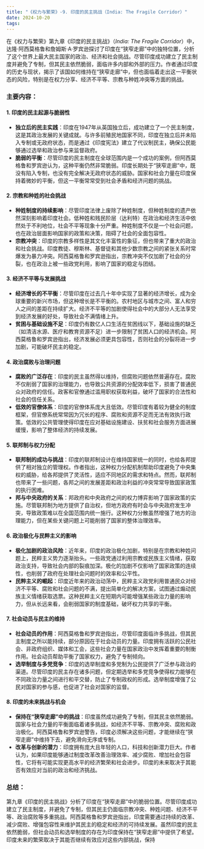```yaml
---
title: "《权力与繁荣》-9. 印度的民主挑战（India: The Fragile Corridor）"
date: 2024-10-20
tags: 
---
```

在《权力与繁荣》第九章《印度的民主挑战》（*India: The Fragile Corridor*）中，达隆·阿西莫格鲁和詹姆斯·A·罗宾逊探讨了印度在“狭窄走廊”中的独特位置，分析了这个世界上最大民主国家的政治、经济和社会挑战。尽管印度成功建立了民主制度并避免了专制，但其民主依然脆弱，面临许多内部和外部的压力。作者通过印度的历史与现状，揭示了该国如何维持在“狭窄走廊”中，但也面临着走出这一平衡状态的风险，特别是在权力分享、经济不平等、宗教与种姓冲突等方面的挑战。

### 主要内容：

#### 1. **印度的民主起源与脆弱性**
   - **独立后的民主实践**：印度在1947年从英国独立后，成功建立了一个民主制度，这是其政治发展的关键成就。与许多前殖民地国家不同，印度在独立后并未陷入专制或无政府状态，而是通过《印度宪法》建立了代议制民主，确保公民能够通过选举和政治参与来监督政府。
   - **脆弱的平衡**：尽管印度的民主制度在全球范围内是一个成功的案例，但阿西莫格鲁和罗宾逊认为，这种平衡仍然非常脆弱。印度长期处于“狭窄走廊”中，既没有陷入专制，也没有完全解决无政府状态的威胁。国家和社会力量在印度保持着微妙的平衡，但这一平衡常常受到社会矛盾和经济问题的挑战。

#### 2. **宗教和种姓的社会挑战**
   - **种姓制度的持续影响**：尽管印度法律上废除了种姓制度，但种姓制度的遗产依然深刻影响着印度社会。低种姓和贱民阶层（达利特）在政治和经济生活中依然处于不利地位，社会不平等现象十分严重。种姓制度不仅是一个社会问题，也在政治层面影响国家的政策和决策，阻碍了社会的全面包容性。
   - **宗教冲突**：印度的宗教多样性是其文化丰富性的象征，但也带来了重大的政治和社会挑战。印度教徒、穆斯林、基督徒和其他少数宗教之间的紧张关系时常爆发为暴力冲突。阿西莫格鲁和罗宾逊指出，宗教冲突不仅加剧了社会的分裂，也在政治上被一些政党利用，影响了国家的稳定与团结。

#### 3. **经济不平等与发展挑战**
   - **经济增长的不平衡**：尽管印度在过去几十年中实现了显著的经济增长，成为全球重要的新兴市场，但这种增长是不平衡的。农村地区与城市之间、富人和穷人之间的差距在持续扩大。经济不平等的加剧使得社会中的大部分人无法享受到经济发展的好处，导致社会不满情绪上升。
   - **贫困与基础设施不足**：印度仍有数亿人口生活在贫困线以下，基础设施的缺乏（如清洁水源、医疗和教育资源不足）进一步限制了贫困人口的经济机会。阿西莫格鲁和罗宾逊指出，经济发展必须更具包容性，否则社会的分裂将进一步加剧，可能破坏民主的稳定。

#### 4. **政治腐败与治理问题**
   - **腐败的广泛存在**：印度的民主虽然得以维持，但腐败问题依然普遍存在。腐败不仅削弱了国家的治理能力，也导致公共资源的分配效率低下，损害了普通民众对政府的信任。政客和官僚通过滥用职权获取利益，破坏了国家的合法性和社会的信任关系。
   - **低效的官僚体系**：印度的官僚体系庞大且低效。尽管印度有着较为健全的制度框架，但官僚系统常常因为冗长的程序、腐败和资源不足而无法有效执行政策。低效的公共管理使得印度在应对基础设施建设、扶贫和社会服务方面进展缓慢，影响了整体经济的持续发展。

#### 5. **联邦制与权力分配**
   - **联邦制的成功与挑战**：印度的联邦制设计在维持国家统一的同时，也给各邦提供了相对独立的管理权。作者指出，这种权力分配机制帮助印度避免了中央集权的威胁，给各邦提供了灵活性，适应不同地区的需求和特点。然而，联邦制也带来了一些问题，各邦之间的发展差距和政治利益的冲突常常导致国家政策的执行困难。
   - **邦与中央政府的关系**：邦政府和中央政府之间的权力博弈影响了国家政策的实施。尽管联邦制为地方提供了自治权，但地方政府有时会与中央政府发生冲突，导致政策难以在全国范围内统一施行。这种权力分散虽然增强了地方的治理能力，但在某些关键问题上可能削弱了国家的整体治理效率。

#### 6. **政治极化与民粹主义的影响**
   - **极化加剧的政治风险**：近年来，印度的政治极化加剧，特别是在宗教和种姓问题上，民粹主义势力逐渐抬头。一些政党通过利用宗教或民族主义情绪，获取政治支持，导致社会内部的裂痕加深。极化的加剧不仅影响了国家政策的连续性，也削弱了政府在处理社会问题时的效率和公平性。
   - **民粹主义的崛起**：印度近年来的政治动荡中，民粹主义政党利用普通民众对经济不平等、腐败和社会问题的不满，提出简单化的解决方案，试图通过煽动民族主义情绪获取选票。这种民粹主义在短期内可能增强某些政治力量的影响力，但从长远来看，会削弱国家的制度基础，破坏权力共享的平衡。

#### 7. **社会动员与民主的维持**
   - **社会动员的作用**：阿西莫格鲁和罗宾逊指出，尽管印度面临许多挑战，但其民主制度之所以能持续，部分原因在于社会动员的力量。印度拥有活跃的公民社会、非政府组织、媒体和工会，这些社会力量在国家政治中发挥着重要的制衡作用。社会动员帮助平衡了国家权力，避免了专制倾向。
   - **选举制度与多党竞争**：印度的选举制度和多党制为公民提供了广泛参与政治的渠道。尽管印度的民主存在诸多问题，但定期选举和多党竞争使得权力能够在不同政治力量之间进行和平交替，防止了专制政权的形成。选举制度增强了公民对国家的参与感，也促进了社会对国家的监督。

#### 8. **印度的未来挑战与机会**
   - **保持在“狭窄走廊”中的挑战**：印度虽然成功避免了专制，但其民主依然脆弱。国家与社会力量的平衡面临着诸多挑战，如经济不平等、宗教冲突、腐败和政治极化。阿西莫格鲁和罗宾逊警告，印度必须解决这些问题，才能继续在“狭窄走廊”中维持下去，避免滑向无序或专制。
   - **改革与创新的潜力**：印度拥有庞大且年轻的人口，科技和创新潜力巨大。作者认为，如果印度能够通过制度改革改善治理效率、减少腐败、增加社会包容性，它将有可能实现更高水平的经济繁荣和社会进步。印度的未来取决于其能否有效应对当前的政治和经济挑战。

### 总结：
第九章《印度的民主挑战》分析了印度在“狭窄走廊”中的脆弱位置。尽管印度成功建立了民主制度，并避免了专制，但其民主仍面临宗教冲突、种姓问题、经济不平等、政治腐败等多重挑战。阿西莫格鲁和罗宾逊指出，印度需要通过持续的改革、减少腐败、增强包容性来维护其民主的稳定和经济的可持续发展。虽然印度的民主依然脆弱，但社会动员和选举制度的存在为印度保持在“狭窄走廊”中提供了希望。印度未来的繁荣取决于其能否继续有效应对这些内部挑战，保持

